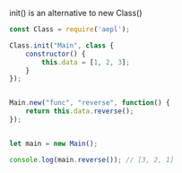 init() is an alternative to new Class()
```js
const Class = require('aepl');

Class.init("Main", class {
    constructor() {
        this.data = [1, 2, 3];
    }
});


Main.new("func", "reverse", function() {
    return this.data.reverse();
});


let main = new Main();

console.log(main.reverse()); // [3, 2, 1]
```

